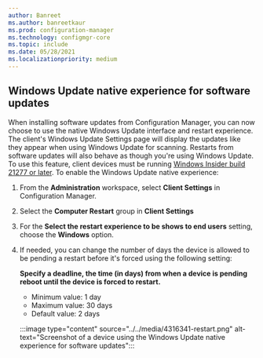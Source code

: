 ```yaml
---
author: Banreet
ms.author: banreetkaur
ms.prod: configuration-manager
ms.technology: configmgr-core
ms.topic: include
ms.date: 05/28/2021
ms.localizationpriority: medium
---
```


## <a name="bkmk_wu"></a> Windows Update native experience for software updates
<!--4316341-->
When installing software updates from Configuration Manager, you can now choose to use the native Windows Update interface and restart experience. The client's Windows Update Settings page will display the updates like they appear when using Windows Update for scanning. Restarts from software updates will also behave as though you're using Windows Update. To use this feature, client devices must be running [Windows Insider build 21277 or later](/windows-insider/active-dev-branch#build-21277). To enable the Windows Update native experience:

1. From the **Administration** workspace, select **Client Settings** in Configuration Manager.
1. Select the **Computer Restart** group in **Client Settings**
1. For the **Select the restart experience to be shows to end users** setting, choose the **Windows** option.
1. If needed, you can change the number of days the device is allowed to be pending a restart before it's forced using the following setting:
   
   **Specify a deadline, the time (in days) from when a device is pending reboot until the device is forced to restart.**
   - Minimum value: 1 day
   - Maximum value: 30 days
   - Default value: 2 days

   :::image type="content" source="../../media/4316341-restart.png" alt-text="Screenshot of a device using the Windows Update native experience for software updates":::
